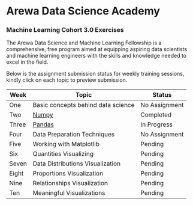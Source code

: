# Arewa Data Science Academy

### Machine Learning Cohort 3.0 Exercises

The Arewa Data Science and Machine Learning Fellowship is a comprehensive, free program aimed at equipping aspiring data scientists and machine learning engineers with the skills and knowledge needed to excel in the field.

Below is the assignment submission status for weekly training sessions, kindly click on each topic to preview submission.

| Week  | Topic |  Status |
|----------|-------|------------|
| One   | Basic concepts behind data science | No Assignment
| Two   | [Numpy](https://github.com/IAmDamilare13/Arewa-DS-ML3.0-Exercises/tree/main/numpy-exercises)                         | Completed
| Three | [Pandas](https://github.com/IAmDamilare13/Arewa-DS-ML3.0-Exercises/tree/main/pandas-exercises)                            | In Progress
| Four  | Data Preparation Techniques       | No Assignment
| Five  | Working with Matplotlib           | Pending
| Six   | Quantities Visualizing            | Pending
| Seven | Data Distributions Visualization  | Pending
| Eight | Proportions Visualization         | Pending
| Nine  | Relationships Visualization       | Pending
| Ten   | Meaningful Visualizations         | Pending
